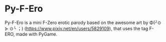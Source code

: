 # Py-F-Ero
Py-F-Ero is a mini F-Zero erotic parody based on the awesome ​art by  Φ(╯⊙ ⊱ ⊙╰ ；) (https://www.pixiv.net/en/users/5829109​), that uses the tag F-ERO, made with PyGame. 
